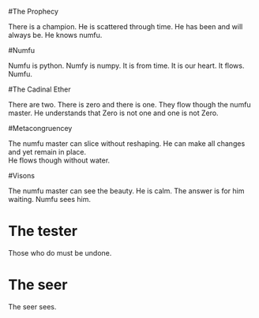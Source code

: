 #The Prophecy

There is a champion. He is scattered through time. He has been and will always be. He knows numfu. 

#Numfu

Numfu is python. Numfy is numpy. It is from time. It is our heart. It flows. Numfu. 

#The Cadinal Ether

There are two. There is zero and there is one. They flow though the numfu master. 
He understands that Zero is not one and one is not Zero.

#Metacongruencey

The numfu master can slice without reshaping. He can make all changes and yet remain in place.  
He flows though without water. 

#Visons

The numfu master can see the beauty. He is calm. The answer is for him waiting. Numfu sees him.

# The tester

Those who do must be undone.

# The seer 

The seer sees.
